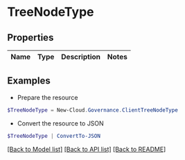 # TreeNodeType
## Properties

Name | Type | Description | Notes
------------ | ------------- | ------------- | -------------

## Examples

- Prepare the resource
```powershell
$TreeNodeType = New-Cloud.Governance.ClientTreeNodeType 
```

- Convert the resource to JSON
```powershell
$TreeNodeType | ConvertTo-JSON
```

[[Back to Model list]](../README.md#documentation-for-models) [[Back to API list]](../README.md#documentation-for-api-endpoints) [[Back to README]](../README.md)

